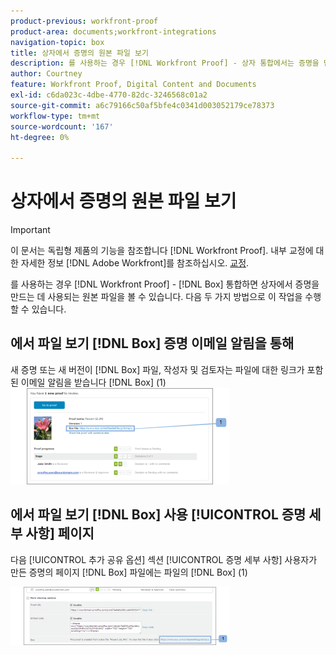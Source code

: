 ```yaml
---
product-previous: workfront-proof
product-area: documents;workfront-integrations
navigation-topic: box
title: 상자에서 증명의 원본 파일 보기
description: 를 사용하는 경우 [!DNL Workfront Proof] - 상자 통합에서는 증명을 만드는 데 사용되는 원본 파일을 볼 수 있습니다. 두 가지 방법으로 EDIT ME를 수행할 수 있습니다.
author: Courtney
feature: Workfront Proof, Digital Content and Documents
exl-id: c6da023c-4dbe-4770-82dc-3246568c01a2
source-git-commit: a6c79166c50af5bfe4c0341d003052179ce78373
workflow-type: tm+mt
source-wordcount: '167'
ht-degree: 0%

---
```


# 상자에서 증명의 원본 파일 보기

>[!IMPORTANT]
>
>이 문서는 독립형 제품의 기능을 참조합니다 [!DNL Workfront Proof]. 내부 교정에 대한 자세한 정보 [!DNL Adobe Workfront]를 참조하십시오. [교정](../../../review-and-approve-work/proofing/proofing.md).

를 사용하는 경우 [!DNL Workfront Proof] - [!DNL Box] 통합하면 상자에서 증명을 만드는 데 사용되는 원본 파일을 볼 수 있습니다. 다음 두 가지 방법으로 이 작업을 수행할 수 있습니다.

## 에서 파일 보기 [!DNL Box] 증명 이메일 알림을 통해

새 증명 또는 새 버전이 [!DNL Box] 파일, 작성자 및 검토자는 파일에 대한 링크가 포함된 이메일 알림을 받습니다 [!DNL Box] (1)\
![Box_-_Email_Notification.png](assets/box---email-notification-350x154.png)

## 에서 파일 보기 [!DNL Box] 사용 [!UICONTROL 증명 세부 사항] 페이지

다음 [!UICONTROL 추가 공유 옵션] 섹션 [!UICONTROL 증명 세부 사항] 사용자가 만든 증명의 페이지 [!DNL Box] 파일에는 파일의 [!DNL Box] (1)

![Box_-_Proof_Details_page.png](assets/box---proof-details-page-350x93.png)
